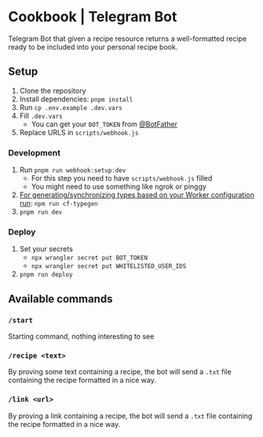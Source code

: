 # Cookbook | Telegram Bot

Telegram Bot that given a recipe resource returns a well-formatted recipe ready to be included into your personal recipe book.

## Setup

1. Clone the repository
2. Install dependencies: `pnpm install`
3. Run `cp .env.example .dev.vars`
4. Fill `.dev.vars`
   - You can get your `BOT_TOKEN` from [@BotFather](https://telegram.me/BotFather)
5. Replace URLS in `scripts/webhook.js`

### Development

1. Run `pnpm run webhook:setup:dev`
   - For this step you need to have `scripts/webhook.js` filled
   - You might need to use something like ngrok or pinggy
2. [For generating/synchronizing types based on your Worker configuration run](https://developers.cloudflare.com/workers/wrangler/commands/#types): `npm run cf-typegen`
3. `pnpm run dev`

### Deploy

1. Set your secrets
   - `npx wrangler secret put BOT_TOKEN`
   - `npx wrangler secret put WHITELISTED_USER_IDS`
2. `pnpm run deploy`

## Available commands

### `/start`

Starting command, nothing interesting to see

### `/recipe <text>`

By proving some text containing a recipe, the bot will send a `.txt` file containing the recipe formatted in a nice way.

### `/link <url>`

By proving a link containing a recipe, the bot will send a `.txt` file containing the recipe formatted in a nice way.
